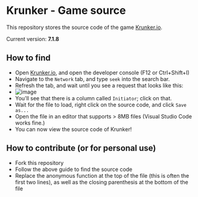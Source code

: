 # Krunker - Game source

This repository stores the source code of the game [Krunker.io](https://krunker.io/).

Current version: **7.1.8**

## How to find

- Open [Krunker.io](https://krunker.io/), and open the developer console (F12 or Ctrl+Shift+I)
- Navigate to the `Network` tab, and type `seek` into the search bar.
- Refresh the tab, and wait until you see a request that looks like this:
- ![image](https://github.com/PyroIsDumb/krunker-src/assets/76690969/0397a7d9-5fd2-4f43-908a-24aa99b3c922)
- You'll see that there is a column called `Initiator`; click on that.
- Wait for the file to load, right click on the source code, and click `Save as...`
- Open the file in an editor that supports > 8MB files (Visual Studio Code works fine.)
- You can now view the source code of Krunker!

## How to contribute (or for personal use)

- Fork this repository
- Follow the above guide to find the source code
- Replace the anonymous function at the top of the file (this is often the first two lines), as well as the closing parenthesis at the bottom of the file
